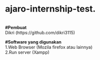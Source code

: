 # ajaro-internship-test.
<br>
<b>#Pembuat</b><br>
Dikri (https://github.com/dikri3115)

<b>#Software yang digunakan<br></b>
1.Web Browser (Mozila firefox atau lainnya)<br>
2.Run server (Xampp)<br>
